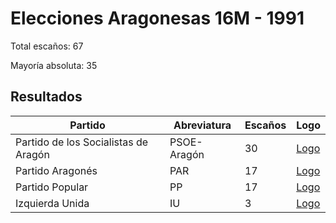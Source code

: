 # Elecciones Aragonesas 16M - 1991

Total escaños: 67

Mayoría absoluta: 35

## Resultados

| Partido | Abreviatura | Escaños | Logo |
| - | - | - | - |
| Partido de los Socialistas de Aragón | PSOE-Aragón | 30 | [Logo](https://github.com/playzzz/Pactos/blob/master/Logos/PSOE.jpg?raw=true)
| Partido Aragonés | PAR | 17 | [Logo](https://github.com/playzzz/Pactos/blob/master/Logos/PAR.jpg?raw=true)
| Partido Popular | PP | 17 | [Logo](https://github.com/playzzz/Pactos/blob/master/Logos/PP.jpg?raw=true)
| Izquierda Unida | IU | 3 | [Logo](https://github.com/playzzz/Pactos/blob/master/Logos/IU.jpg?raw=true)
